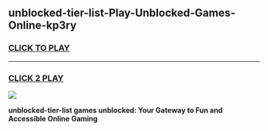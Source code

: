 
## unblocked-tier-list-Play-Unblocked-Games-Online-kp3ry
<h3>
<a href="https://premium76.site?title=unblocked-tier-list&ref=25A">CLICK TO PLAY</a></h3>
<hr>

<h3>
<a href="https://premium76.site?title=unblocked-tier-list&ref=25A">CLICK 2 PLAY</a>
  
</h3>

<a href="https://premium76.site?title=unblocked-tier-list&ref=25A"><img src="https://clearcache.store/games.png"></a>


**unblocked-tier-list games unblocked: Your Gateway to Fun and Accessible Online Gaming**
